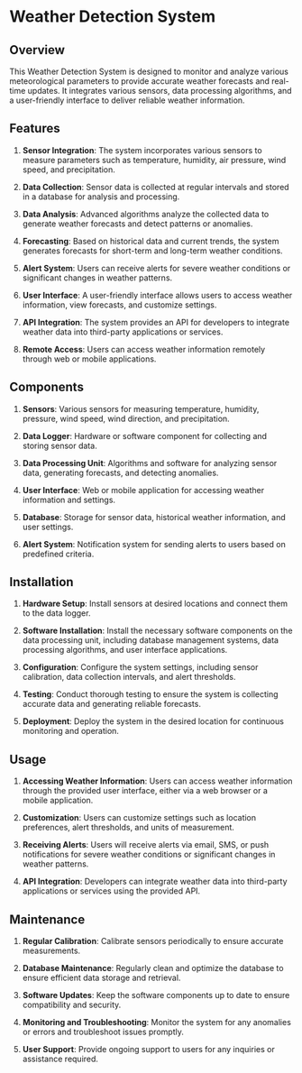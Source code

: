 # Weather Detection System

## Overview
This Weather Detection System is designed to monitor and analyze various meteorological parameters to provide accurate weather forecasts and real-time updates. It integrates various sensors, data processing algorithms, and a user-friendly interface to deliver reliable weather information.

## Features

1. **Sensor Integration**: The system incorporates various sensors to measure parameters such as temperature, humidity, air pressure, wind speed, and precipitation.

2. **Data Collection**: Sensor data is collected at regular intervals and stored in a database for analysis and processing.

3. **Data Analysis**: Advanced algorithms analyze the collected data to generate weather forecasts and detect patterns or anomalies.

4. **Forecasting**: Based on historical data and current trends, the system generates forecasts for short-term and long-term weather conditions.

5. **Alert System**: Users can receive alerts for severe weather conditions or significant changes in weather patterns.

6. **User Interface**: A user-friendly interface allows users to access weather information, view forecasts, and customize settings.

7. **API Integration**: The system provides an API for developers to integrate weather data into third-party applications or services.

8. **Remote Access**: Users can access weather information remotely through web or mobile applications.

## Components

1. **Sensors**: Various sensors for measuring temperature, humidity, pressure, wind speed, wind direction, and precipitation.

2. **Data Logger**: Hardware or software component for collecting and storing sensor data.

3. **Data Processing Unit**: Algorithms and software for analyzing sensor data, generating forecasts, and detecting anomalies.

4. **User Interface**: Web or mobile application for accessing weather information and settings.

5. **Database**: Storage for sensor data, historical weather information, and user settings.

6. **Alert System**: Notification system for sending alerts to users based on predefined criteria.

## Installation

1. **Hardware Setup**: Install sensors at desired locations and connect them to the data logger.

2. **Software Installation**: Install the necessary software components on the data processing unit, including database management systems, data processing algorithms, and user interface applications.

3. **Configuration**: Configure the system settings, including sensor calibration, data collection intervals, and alert thresholds.

4. **Testing**: Conduct thorough testing to ensure the system is collecting accurate data and generating reliable forecasts.

5. **Deployment**: Deploy the system in the desired location for continuous monitoring and operation.

## Usage

1. **Accessing Weather Information**: Users can access weather information through the provided user interface, either via a web browser or a mobile application.

2. **Customization**: Users can customize settings such as location preferences, alert thresholds, and units of measurement.

3. **Receiving Alerts**: Users will receive alerts via email, SMS, or push notifications for severe weather conditions or significant changes in weather patterns.

4. **API Integration**: Developers can integrate weather data into third-party applications or services using the provided API.

## Maintenance

1. **Regular Calibration**: Calibrate sensors periodically to ensure accurate measurements.

2. **Database Maintenance**: Regularly clean and optimize the database to ensure efficient data storage and retrieval.

3. **Software Updates**: Keep the software components up to date to ensure compatibility and security.

4. **Monitoring and Troubleshooting**: Monitor the system for any anomalies or errors and troubleshoot issues promptly.

5. **User Support**: Provide ongoing support to users for any inquiries or assistance required.

